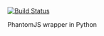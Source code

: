 [![Build Status](https://travis-ci.org/neurobin/phantomjs.svg?branch=release)](https://travis-ci.org/neurobin/phantomjs)

PhantomJS wrapper in Python
